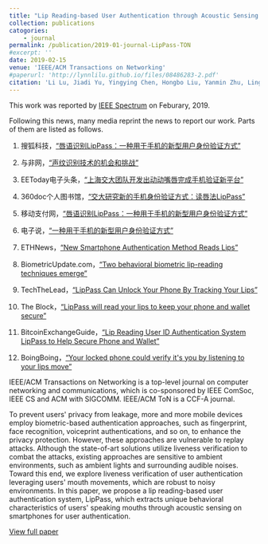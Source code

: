 ```yaml
---
title: "Lip Reading-based User Authentication through Acoustic Sensing on Smartphones"
collection: publications
catogories: 
    - journal
permalink: /publication/2019-01-journal-LipPass-TON
#excerpt: ''
date: 2019-02-15
venue: 'IEEE/ACM Transactions on Networking'
#paperurl: 'http://lynnlilu.github.io/files/08486283-2.pdf'
citation: 'Li Lu, Jiadi Yu, Yingying Chen, Hongbo Liu, Yanmin Zhu, Linghe Kong, Minglu Li. (2019). &quot;Lip Reading-based User Authentication through Acoustic Sensing on Smartphones.&quot; <i>IEEE/ACM Transactions on Networking</i>. 27(1). pp. 447-460. doi: 10.1109/TNET.2019.2891733'
---
```


This work was reported by [IEEE Spectrum](https://spectrum.ieee.org/tech-talk/consumer-electronics/gadgets/this-new-approach-for-user-identification-allows-phones-to-read-your-lips) on Feburary, 2019. 

Following this news, many media reprint the news to report our work. Parts of them are listed as follows.

1.	搜狐科技，[“唇语识别LipPass：一种用于手机的新型用户身份验证方式”](http://www.sohu.com/a/295748477_100014117)

2.	与非网，[“声纹识别技术的机会和挑战”](https://www.eefocus.com/sensor/387327/r0)

3.	EEToday电子头条，[“上海交大团队开发出动动嘴唇完成手机验证新平台”](https://www.eetoday.com/news/AI/201902/50153.html)

4.	360doc个人图书馆，[“交大研究新的手机身份验证方式：读唇法LipPass”](http://www.360doc.com/content/19/0218/10/1751130_815707765.shtml)

5.	移动支付网，[“唇语识别LipPass：一种用于手机的新型用户身份验证方式”](http://www.mpaypass.com.cn/news/201902/19101438.html)

6.	电子说，[“一种用于手机的新型用户身份验证方式”](http://www.elecfans.com/d/871753.html)

7.	ETHNews，[“New Smartphone Authentication Method Reads Lips”](https://www.ethnews.com/new-smartphone-authentication-method-reads-lips)

8.	BiometricUpdate.com，[“Two behavioral biometric lip-reading techniques emerge”](https://www.biometricupdate.com/201902/two-behavioral-biometric-lip-reading-techniques-emerge)

9.	TechTheLead，[“LipPass Can Unlock Your Phone By Tracking Your Lips”](https://techthelead.com/lippass-unlock-phone-tracking-lips/)

10.	The Block，[“LipPass will read your lips to keep your phone and wallet secure”](https://www.theblockcrypto.com/tiny/lippass-will-read-your-lips-to-keep-your-phone-and-wallet-secure/)

11.	BitcoinExchangeGuide，[“Lip Reading User ID Authentication System LipPass to Help Secure Phone and Wallet”](https://bitcoinexchangeguide.com/lip-reading-user-id-authentication-system-lippass-to-help-secure-phone-and-wallet/)

12.	BoingBoing，[“Your locked phone could verify it's you by listening to your lips move”](https://boingboing.net/2019/02/08/your-locked-phone-could-verify.html)

IEEE/ACM Transactions on Networking is a top-level journal on computer networking and communications, which is co-sponsored by IEEE ComSoc, IEEE CS and ACM with SIGCOMM. IEEE/ACM ToN is a CCF-A journal.

To prevent users' privacy from leakage, more and more mobile devices employ biometric-based authentication approaches, such as fingerprint, face recognition, voiceprint authentications, and so on, to enhance the privacy protection. However, these approaches are vulnerable to replay attacks. Although the state-of-art solutions utilize liveness verification to combat the attacks, existing approaches are sensitive to ambient environments, such as ambient lights and surrounding audible noises. Toward this end, we explore liveness verification of user authentication leveraging users' mouth movements, which are robust to noisy environments. In this paper, we propose a lip reading-based user authentication system, LipPass, which extracts unique behavioral characteristics of users' speaking mouths through acoustic sensing on smartphones for user authentication. 


[View full paper](https://ieeexplore.ieee.org/document/8624590)

